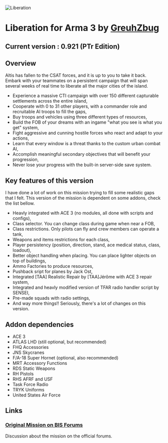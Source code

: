 ![Liberation](http://i.imgur.com/bcWRxMT.png)

# Liberation for Arma 3 by [GreuhZbug](https://github.com/GreuhZbug/greuh_liberation.Altis)

## Current version : 0.921 (PTr Edition)

## Overview

Altis has fallen to the CSAT forces, and it is up to you to take it back. Embark with your teammates on a persistent campaign that will span several weeks of real time to liberate all the major cities of the island.
* Experience a massive CTI campaign with over 150 different capturable settlements across the entire island,
* Cooperate with 0 to 31 other players, with a commander role and recruitable AI troops to fill the gaps,
* Buy troops and vehicles using three different types of resources,
* Build the FOB of your dreams with an ingame "what you see is what you get" system,
* Fight aggressive and cunning hostile forces who react and adapt to your actions,
* Learn that every window is a threat thanks to the custom urban combat AI,
* Accomplish meaningful secondary objectives that will benefit your progression,
* Never lose your progress with the built-in server-side save system.

## Key features of this version

I have done a lot of work on this mission trying to fill some realistic gaps that I felt. This version of the mission is dependent on some addons, check the list bellow.
* Heavly integrated with ACE 3 (no modules, all done with scripts and configs),
* Class selector. You can change class during game when near a FOB,
* Class restrictions. Only pilots can fly and crew members can operate a tank,
* Weapons and items restrictions for each class,
* Player persistency (position, direction, stand, ace medical status, class, loadout),
* Better object handling when placing. You can place lighter objects on top of buildings,
* Ammo Factories to produce resources,
* Pushback sript for planes by Jack Ost,
* Integrated [TAA] Realistic Repair by [TAA]Jérôme with ACE 3 repair system,
* Integrated and heavly modified version of TFAR radio handler script by SENSEI,
* Pre-made squads with radio settings,
* And way more things!! Seriously, there's a lot of changes on this version.

## Addon dependencies

* ACE 3
* ATLAS LHD (still optional, but recommended)
* FHQ Accessories
* JNS Skycranes
* F/A-18 Super Hornet (optional, also recommended)
* MRT Accessory Functions
* RDS Static Weapons
* RH Pistols
* RHS AFRF and USF
* Task Force Radio
* TRYK Uniforms
* United States Air Force

## Links

### [Original Mission on BIS Forums](https://forums.bistudio.com/topic/183734-mpcti-coop-liberation-beta/)
Discussion about the mission on the official forums.
